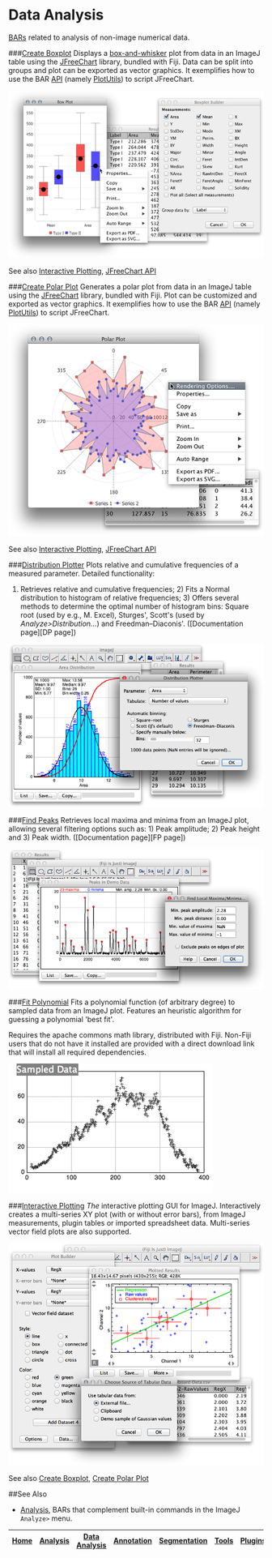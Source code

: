 # Data Analysis

[BARs][Home] related to analysis of non-image numerical data.

###[Create Boxplot](./Create_Boxplot.bsh)
Displays a [box-and-whisker](https://en.wikipedia.org/wiki/Box_plot) plot from data in an ImageJ
table using the [JFreeChart](http://www.jfree.org/jfreechart/) library, bundled with Fiji.
Data can be split into groups and plot can be exported as vector graphics. It exemplifies how to
use the BAR [API](http://tferr.github.io/Scripts/apidocs/) (namely
[PlotUtils](../../../../java/bar/PlotUtils.java)) to script JFreeChart.


![boxplot](../../../../../../../images/box-plot-demo.png)

See also [Interactive Plotting](#interactive-plotting),
 [JFreeChart API](http://javadoc.imagej.net/JFreeChart/)

###[Create Polar Plot](./Create_Polar_Plot.bsh)
Generates a polar plot from data in an ImageJ table using the [JFreeChart](http://www.jfree.org/jfreechart/)
library, bundled with Fiji. Plot can be customized and exported as vector graphics. It
exemplifies how to use the BAR [API](http://tferr.github.io/Scripts/apidocs/) (namely
[PlotUtils](../BAR/src/main/java/bar/PlotUtils.java)) to script JFreeChart.

![polar plot](../../../../../../../images/polar-plot-demo.png)

See also [Interactive Plotting](#interactive-plotting),
 [JFreeChart API](http://javadoc.imagej.net/JFreeChart/)

###[Distribution Plotter](./Distribution_Plotter.ijm)
Plots relative and cumulative frequencies of a measured parameter. Detailed functionality:
1) Retrieves relative and cumulative frequencies; 2) Fits a Normal distribution to histogram
of relative frequencies; 3) Offers several methods to determine the optimal number of
histogram bins: Square root (used by e.g., M. Excel), Sturges', Scott's (used by
_Analyze>Distribution..._) and  Freedman–Diaconis'.
([Documentation page][DP page])

![distribution plotter](../../../../../../../images/distribution-plotter-demo.png)


###[Find Peaks](./Find_Peaks.bsh)
   Retrieves local maxima and minima from an ImageJ plot, allowing several filtering
   options such as: 1) Peak amplitude; 2) Peak height and 3) Peak width.
   ([Documentation page][FP page])

   ![find peaks](../../../../../../../images/find-peaks-demo.png)


###[Fit Polynomial](./Fit_Polynomial.bsh)
   Fits a polynomial function (of arbitrary degree) to sampled data from an ImageJ plot.
   Features an heuristic algorithm for guessing a polynomial 'best fit'.

   Requires the apache commons math library, distributed with Fiji. Non-Fiji users that do
   not have it installed are provided with a direct download link that will install all
   required dependencies.

   ![polynomial fitter](../../../../../../../images/animated-poly-fit.gif)


###[Interactive Plotting](../../../../java/bar/plugin/InteractivePlotter.java)
_The_ interactive plotting GUI for ImageJ. Interactively creates a multi-series XY plot (with or
without error bars), from ImageJ measurements, plugin tables or imported spreadsheet data.
Multi-series vector field plots are also supported.

![plot builder](../../../../../../../images/plotbuilder-demo.png)


See also [Create Boxplot](#create-boxplot), [Create Polar Plot](#create-polar-plot)


##See Also

* [Analysis], BARs that complement built-in commands in the ImageJ `Analyze>` menu.




| [Home] | [Analysis] | [Data Analysis] | [Annotation] | [Segmentation] | [Tools] | [Plugins][Java Classes] | [lib] | [Snippets] | [IJ] |
|:------:|:----------:|:---------------:|:------------:|:--------------:|:-------:|:-----------------------:|:-----:|:----------:|:----:|

[Home]: https://github.com/tferr/Scripts#ij-bar
[Analysis]: https://github.com/tferr/Scripts/tree/master/Analysis#analysis
[Data Analysis]: https://github.com/tferr/Scripts/tree/master/BAR/src/main/resources/scripts/BAR/Data_Analysis#data-analysis
[Annotation]: https://github.com/tferr/Scripts/tree/master/Annotation#annotation
[Segmentation]: https://github.com/tferr/Scripts/tree/master/Segmentation#segmentation
[Tools]: https://github.com/tferr/Scripts/tree/master/Tools#tools-and-toolsets
[Java Classes]: https://github.com/tferr/Scripts/tree/master/BAR#java-classes
[lib]: https://github.com/tferr/Scripts/tree/master/lib#lib
[Snippets]: https://github.com/tferr/Scripts/tree/master/Snippets#snippets
[IJ]: http://imagej.net/BAR
